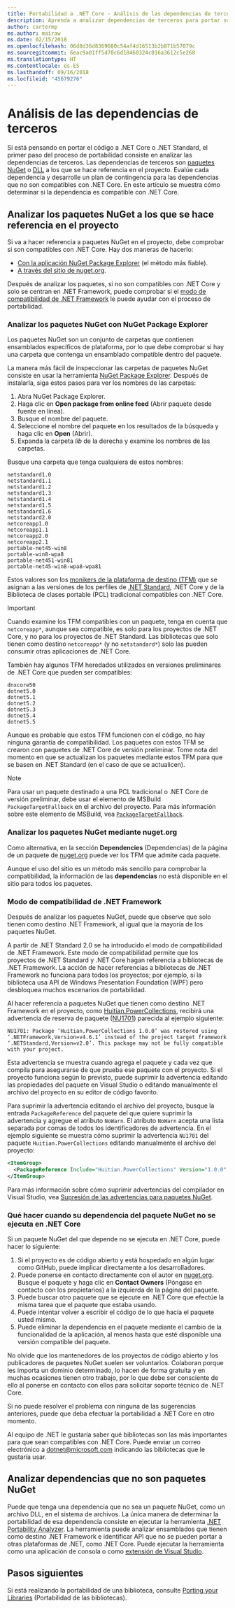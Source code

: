 ```yaml
---
title: Portabilidad a .NET Core - Análisis de las dependencias de terceros
description: Aprenda a analizar dependencias de terceros para portar su proyecto de .NET Framework a .NET Core.
author: cartermp
ms.author: mairaw
ms.date: 02/15/2018
ms.openlocfilehash: 06d8d36d8369680c54af4d16513b2b871b57079c
ms.sourcegitcommit: 6eac9a01ff5d70c6d18460324c016a3612c5e268
ms.translationtype: HT
ms.contentlocale: es-ES
ms.lasthandoff: 09/16/2018
ms.locfileid: "45679276"
---
```

# <a name="analyze-your-third-party-dependencies"></a>Análisis de las dependencias de terceros

Si está pensando en portar el código a .NET Core o .NET Standard, el primer paso del proceso de portabilidad consiste en analizar las dependencias de terceros. Las dependencias de terceros son [paquetes NuGet](#analyze-referenced-nuget-packages-on-your-project) o [DLL](#analyze-dependencies-that-arent-nuget-packages) a los que se hace referencia en el proyecto. Evalúe cada dependencia y desarrolle un plan de contingencia para las dependencias que no son compatibles con .NET Core. En este artículo se muestra cómo determinar si la dependencia es compatible con .NET Core.

## <a name="analyze-referenced-nuget-packages-in-your-project"></a>Analizar los paquetes NuGet a los que se hace referencia en el proyecto

Si va a hacer referencia a paquetes NuGet en el proyecto, debe comprobar si son compatibles con .NET Core.
Hay dos maneras de hacerlo:

* [Con la aplicación NuGet Package Explorer](#analyze-nuget-packages-using-nuget-package-explorer) (el método más fiable).
* [A través del sitio de nuget.org](#analyze-nuget-packages-using-nugetorg).

Después de analizar los paquetes, si no son compatibles con .NET Core y solo se centran en .NET Framework, puede comprobar si el [modo de compatibilidad de .NET Framework](#net-framework-compatibility-mode) le puede ayudar con el proceso de portabilidad.

### <a name="analyze-nuget-packages-using-nuget-package-explorer"></a>Analizar los paquetes NuGet con NuGet Package Explorer

Los paquetes NuGet son un conjunto de carpetas que contienen ensamblados específicos de plataforma, por lo que debe comprobar si hay una carpeta que contenga un ensamblado compatible dentro del paquete.

La manera más fácil de inspeccionar las carpetas de paquetes NuGet consiste en usar la herramienta [NuGet Package Explorer](https://github.com/NuGetPackageExplorer/NuGetPackageExplorer). Después de instalarla, siga estos pasos para ver los nombres de las carpetas:

1. Abra NuGet Package Explorer.
2. Haga clic en **Open package from online feed** (Abrir paquete desde fuente en línea).
3. Busque el nombre del paquete.
4. Seleccione el nombre del paquete en los resultados de la búsqueda y haga clic en **Open** (Abrir).
5. Expanda la carpeta *lib* de la derecha y examine los nombres de las carpetas.

Busque una carpeta que tenga cualquiera de estos nombres:

```
netstandard1.0
netstandard1.1
netstandard1.2
netstandard1.3
netstandard1.4
netstandard1.5
netstandard1.6
netstandard2.0
netcoreapp1.0
netcoreapp1.1
netcoreapp2.0
netcoreapp2.1
portable-net45-win8
portable-win8-wpa8
portable-net451-win81
portable-net45-win8-wpa8-wpa81
```

Estos valores son los [monikers de la plataforma de destino (TFM)](../../standard/frameworks.md) que se asignan a las versiones de los perfiles de [.NET Standard](../../standard/net-standard.md), .NET Core y de la Biblioteca de clases portable (PCL) tradicional compatibles con .NET Core.

> [!IMPORTANT]
> Cuando examine los TFM compatibles con un paquete, tenga en cuenta que `netcoreapp*`, aunque sea compatible, es solo para los proyectos de .NET Core, y no para los proyectos de .NET Standard.
> Las bibliotecas que solo tienen como destino `netcoreapp*` (y no `netstandard*`) solo las pueden consumir otras aplicaciones de .NET Core.

También hay algunos TFM heredados utilizados en versiones preliminares de .NET Core que pueden ser compatibles:

```
dnxcore50
dotnet5.0
dotnet5.1
dotnet5.2
dotnet5.3
dotnet5.4
dotnet5.5
```

Aunque es probable que estos TFM funcionen con el código, no hay ninguna garantía de compatibilidad. Los paquetes con estos TFM se crearon con paquetes de .NET Core de versión preliminar. Tome nota del momento en que se actualizan los paquetes mediante estos TFM para que se basen en .NET Standard (en el caso de que se actualicen).

> [!NOTE]
> Para usar un paquete destinado a una PCL tradicional o .NET Core de versión preliminar, debe usar el elemento de MSBuild `PackageTargetFallback` en el archivo del proyecto.
> Para más información sobre este elemento de MSBuild, vea [`PackageTargetFallback`](../tools/csproj.md#packagetargetfallback).

### <a name="analyze-nuget-packages-using-nugetorg"></a>Analizar los paquetes NuGet mediante nuget.org

Como alternativa, en la sección **Dependencies** (Dependencias) de la página de un paquete de [nuget.org](https://www.nuget.org/) puede ver los TFM que admite cada paquete.

Aunque el uso del sitio es un método más sencillo para comprobar la compatibilidad, la información de las **dependencias** no está disponible en el sitio para todos los paquetes.

### <a name="net-framework-compatibility-mode"></a>Modo de compatibilidad de .NET Framework

Después de analizar los paquetes NuGet, puede que observe que solo tienen como destino .NET Framework, al igual que la mayoría de los paquetes NuGet.

A partir de .NET Standard 2.0 se ha introducido el modo de compatibilidad de .NET Framework. Este modo de compatibilidad permite que los proyectos de .NET Standard y .NET Core hagan referencia a bibliotecas de .NET Framework. La acción de hacer referencias a bibliotecas de .NET Framework no funciona para todos los proyectos; por ejemplo, si la biblioteca usa API de Windows Presentation Foundation (WPF) pero desbloquea muchos escenarios de portabilidad.

Al hacer referencia a paquetes NuGet que tienen como destino .NET Framework en el proyecto, como [Huitian.PowerCollections](https://www.nuget.org/packages/Huitian.PowerCollections), recibirá una advertencia de reserva de paquete ([NU1701](/nuget/reference/errors-and-warnings#nu1701)) parecida al ejemplo siguiente:

`NU1701: Package ‘Huitian.PowerCollections 1.0.0’ was restored using ‘.NETFramework,Version=v4.6.1’ instead of the project target framework ‘.NETStandard,Version=v2.0’. This package may not be fully compatible with your project.`

Esta advertencia se muestra cuando agrega el paquete y cada vez que compila para asegurarse de que prueba ese paquete con el proyecto. Si el proyecto funciona según lo previsto, puede suprimir la advertencia editando las propiedades del paquete en Visual Studio o editando manualmente el archivo del proyecto en su editor de código favorito.

Para suprimir la advertencia editando el archivo del proyecto, busque la entrada `PackageReference` del paquete del que quiere suprimir la advertencia y agregue el atributo `NoWarn`. El atributo `NoWarn` acepta una lista separada por comas de todos los identificadores de advertencia. En el ejemplo siguiente se muestra cómo suprimir la advertencia `NU1701` del paquete `Huitian.PowerCollections` editando manualmente el archivo del proyecto:

```xml
<ItemGroup>
  <PackageReference Include="Huitian.PowerCollections" Version="1.0.0" NoWarn="NU1701" />
</ItemGroup>
```

Para más información sobre cómo suprimir advertencias del compilador en Visual Studio, vea [Supresión de las advertencias para paquetes NuGet](/visualstudio/ide/how-to-suppress-compiler-warnings#suppressing-warnings-for-nuget-packages).

### <a name="what-to-do-when-your-nuget-package-dependency-doesnt-run-on-net-core"></a>Qué hacer cuando su dependencia del paquete NuGet no se ejecuta en .NET Core

Si un paquete NuGet del que depende no se ejecuta en .NET Core, puede hacer lo siguiente:

1. Si el proyecto es de código abierto y está hospedado en algún lugar como GitHub, puede implicar directamente a los desarrolladores.
2. Puede ponerse en contacto directamente con el autor en [nuget.org](https://www.nuget.org/). Busque el paquete y haga clic en **Contact Owners** (Póngase en contacto con los propietarios) a la izquierda de la página del paquete.
3. Puede buscar otro paquete que se ejecute en .NET Core que efectúe la misma tarea que el paquete que estaba usando.
4. Puede intentar volver a escribir el código de lo que hacía el paquete usted mismo.
5. Puede eliminar la dependencia en el paquete mediante el cambio de la funcionalidad de la aplicación, al menos hasta que esté disponible una versión compatible del paquete.

No olvide que los mantenedores de los proyectos de código abierto y los publicadores de paquetes NuGet suelen ser voluntarios. Colaboran porque les importa un dominio determinado, lo hacen de forma gratuita y en muchas ocasiones tienen otro trabajo, por lo que debe ser consciente de ello al ponerse en contacto con ellos para solicitar soporte técnico de .NET Core.

Si no puede resolver el problema con ninguna de las sugerencias anteriores, puede que deba efectuar la portabilidad a .NET Core en otro momento.

Al equipo de .NET le gustaría saber qué bibliotecas son las más importantes para que sean compatibles con .NET Core. Puede enviar un correo electrónico a dotnet@microsoft.com indicando las bibliotecas que le gustaría usar.

## <a name="analyze-dependencies-that-arent-nuget-packages"></a>Analizar dependencias que no son paquetes NuGet

Puede que tenga una dependencia que no sea un paquete NuGet, como un archivo DLL, en el sistema de archivos. La única manera de determinar la portabilidad de esa dependencia consiste en ejecutar la herramienta [.NET Portability Analyzer](https://github.com/Microsoft/dotnet-apiport). La herramienta puede analizar ensamblados que tienen como destino .NET Framework e identificar API que no se pueden portar a otras plataformas de .NET, como .NET Core. Puede ejecutar la herramienta como una aplicación de consola o como [extensión de Visual Studio](../../standard/analyzers/portability-analyzer.md).

## <a name="next-steps"></a>Pasos siguientes

Si está realizando la portabilidad de una biblioteca, consulte [Porting your Libraries](libraries.md) (Portabilidad de las bibliotecas).
